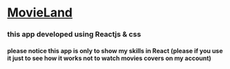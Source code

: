 # [MovieLand](https://ahmedraed-movieland.netlify.app/)

### this app developed using Reactjs & css

#### please notice this app is only to show my skills in React (please if you use it just to see how it works not to watch movies covers on my account)
